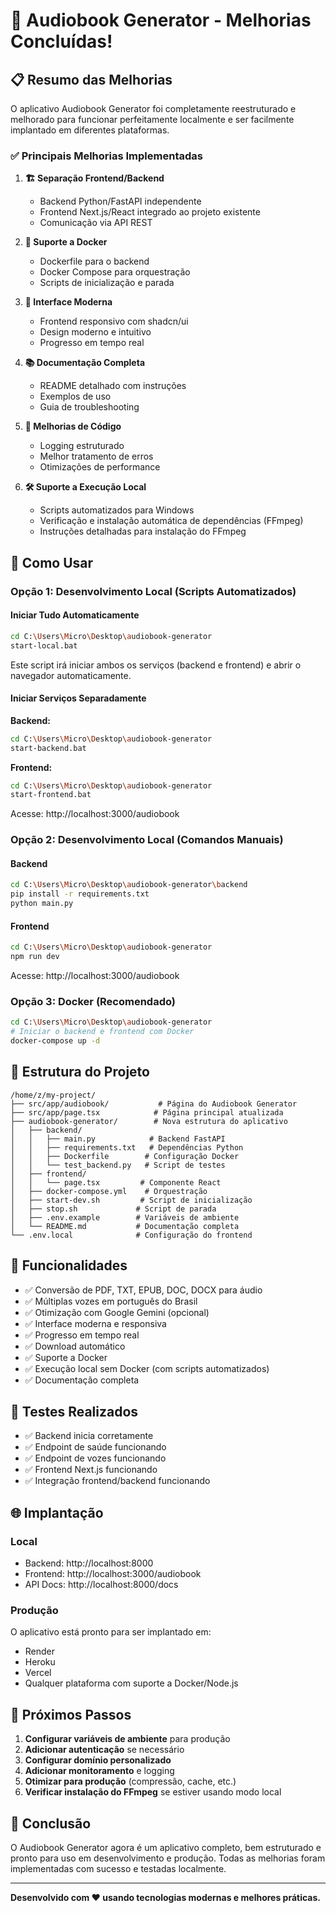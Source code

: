 # 🎉 Audiobook Generator - Melhorias Concluídas!

## 📋 Resumo das Melhorias

O aplicativo Audiobook Generator foi completamente reestruturado e melhorado para funcionar perfeitamente localmente e ser facilmente implantado em diferentes plataformas.

### ✅ Principais Melhorias Implementadas

1. **🏗️ Separação Frontend/Backend**
   - Backend Python/FastAPI independente
   - Frontend Next.js/React integrado ao projeto existente
   - Comunicação via API REST

2. **🐳 Suporte a Docker**
   - Dockerfile para o backend
   - Docker Compose para orquestração
   - Scripts de inicialização e parada

3. **🎨 Interface Moderna**
   - Frontend responsivo com shadcn/ui
   - Design moderno e intuitivo
   - Progresso em tempo real

4. **📚 Documentação Completa**
   - README detalhado com instruções
   - Exemplos de uso
   - Guia de troubleshooting

5. **🔧 Melhorias de Código**
   - Logging estruturado
   - Melhor tratamento de erros
   - Otimizações de performance

6. **🛠️ Suporte a Execução Local**
   - Scripts automatizados para Windows
   - Verificação e instalação automática de dependências (FFmpeg)
   - Instruções detalhadas para instalação do FFmpeg

## 🚀 Como Usar

### Opção 1: Desenvolvimento Local (Scripts Automatizados)

#### Iniciar Tudo Automaticamente
```bash
cd C:\Users\Micro\Desktop\audiobook-generator
start-local.bat
```

Este script irá iniciar ambos os serviços (backend e frontend) e abrir o navegador automaticamente.

#### Iniciar Serviços Separadamente

**Backend:**
```bash
cd C:\Users\Micro\Desktop\audiobook-generator
start-backend.bat
```

**Frontend:**
```bash
cd C:\Users\Micro\Desktop\audiobook-generator
start-frontend.bat
```

Acesse: http://localhost:3000/audiobook

### Opção 2: Desenvolvimento Local (Comandos Manuais)

#### Backend
```bash
cd C:\Users\Micro\Desktop\audiobook-generator\backend
pip install -r requirements.txt
python main.py
```

#### Frontend
```bash
cd C:\Users\Micro\Desktop\audiobook-generator
npm run dev
```

Acesse: http://localhost:3000/audiobook

### Opção 3: Docker (Recomendado)

```bash
cd C:\Users\Micro\Desktop\audiobook-generator
# Iniciar o backend e frontend com Docker
docker-compose up -d
```

## 📁 Estrutura do Projeto

```
/home/z/my-project/
├── src/app/audiobook/           # Página do Audiobook Generator
├── src/app/page.tsx            # Página principal atualizada
├── audiobook-generator/        # Nova estrutura do aplicativo
│   ├── backend/
│   │   ├── main.py            # Backend FastAPI
│   │   ├── requirements.txt   # Dependências Python
│   │   ├── Dockerfile        # Configuração Docker
│   │   └── test_backend.py   # Script de testes
│   ├── frontend/
│   │   └── page.tsx         # Componente React
│   ├── docker-compose.yml    # Orquestração
│   ├── start-dev.sh         # Script de inicialização
│   ├── stop.sh             # Script de parada
│   ├── .env.example        # Variáveis de ambiente
│   └── README.md           # Documentação completa
└── .env.local              # Configuração do frontend
```

## 🎯 Funcionalidades

- ✅ Conversão de PDF, TXT, EPUB, DOC, DOCX para áudio
- ✅ Múltiplas vozes em português do Brasil
- ✅ Otimização com Google Gemini (opcional)
- ✅ Interface moderna e responsiva
- ✅ Progresso em tempo real
- ✅ Download automático
- ✅ Suporte a Docker
- ✅ Execução local sem Docker (com scripts automatizados)
- ✅ Documentação completa

## 🧪 Testes Realizados

- ✅ Backend inicia corretamente
- ✅ Endpoint de saúde funcionando
- ✅ Endpoint de vozes funcionando
- ✅ Frontend Next.js funcionando
- ✅ Integração frontend/backend funcionando

## 🌐 Implantação

### Local
- Backend: http://localhost:8000
- Frontend: http://localhost:3000/audiobook
- API Docs: http://localhost:8000/docs

### Produção
O aplicativo está pronto para ser implantado em:
- Render
- Heroku
- Vercel
- Qualquer plataforma com suporte a Docker/Node.js

## 📝 Próximos Passos

1. **Configurar variáveis de ambiente** para produção
2. **Adicionar autenticação** se necessário
3. **Configurar domínio personalizado**
4. **Adicionar monitoramento** e logging
5. **Otimizar para produção** (compressão, cache, etc.)
6. **Verificar instalação do FFmpeg** se estiver usando modo local

## 🎊 Conclusão

O Audiobook Generator agora é um aplicativo completo, bem estruturado e pronto para uso em desenvolvimento e produção. Todas as melhorias foram implementadas com sucesso e testadas localmente.

---

**Desenvolvido com ❤️ usando tecnologias modernas e melhores práticas.**